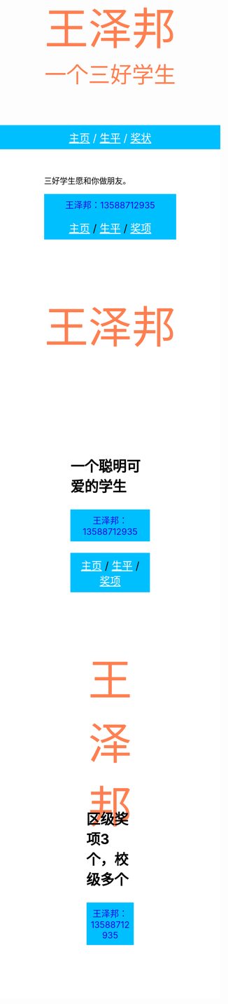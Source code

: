 <!DOCTYPE html>
<html>
<head>
<title>主页</title>
<style>   body {    margin: 0px;    padding: 0px;    border: 0px;    color: white;
}   a {    color: white;
}   .banner {    background: url(主展示图.jpg);    background-size: cover;    width: 100%;    height: 300px;    text-align: center;    font-size: 100px;    color: coral;    padding-top: 120px;
}   .menu {    background-color: #00BFFF;    padding: 10px;    text-align: center;    font-size: 24px;
}   .content {    padding-top: 40px;    padding-bottom: 20px;    padding-left: 20%;    padding-right: 20%;    font-size: 18px;    background-color: white;    color: black;
}   .button {    background-color: #32CD32;    color: white;    padding: 15px;
}   .footer {    background-color: #00BFFF;    padding: 10px;    text-align: center;    font-size: 20px;    color: #1806E8;
}
</style>
</head>
<body>
<div class = "banner">   王泽邦<br/>   <div style = "font-size: 50px;">一个三好学生</div>
</div>
<div class = "menu">   <a href = "索引.html">主页</a> / <a href = "生平.html">生平</a> / <a href = "奖状
.html">奖状</a> 
</a>
</div>
<div class = "content">   <p>三好学生愿和你做朋友。<br/>
   </p>   
<div class = "footer">   王泽邦：13588712935
</div>
<body>
<html>
<head>
<title>展览</title>
<style>   body {    margin: 0px;    padding: 0px;    border: 0px;    color: white;
}   a {    color: white;
}   .banner {    background: url(主展示图.jpg);    background-size: cover;    width: 100%;    height: 300px;    text-align: center;    font-size: 100px;    color: coral;    padding-top: 120px;
}   .menu {    background-color: #00BFFF;    padding: 10px;    text-align: center;    font-size: 24px;
}   .content {    padding-top: 40px;    padding-bottom: 20px;    padding-left: 20%;    padding-right: 20%;    font-size: 18px;    background-color: white;    color: black;
}   .button {    background-color: #32CD32;    color: white;    padding: 15px;
}   .footer {    background-color: #00BFFF;    padding: 10px;    text-align: center;    font-size: 20px;    color: #1806E8;
}

</style>
</head>
<body>
<div class = "menu">   <a href = "索引.html">主页</a> / <a href = "生平.html">生平</a> / <a href = "奖项.html">奖项</a> 
</div>
<div class = "banner">   王泽邦
</div>
<div class = "content">   <p style = "font-size: 32px; font-weight: bold;">一个聪明可爱的学生</p>   
<div class = "footer">  王泽邦：13588712935
</div>
<a href = "生平">生平</a>

</body>
</html>
<!DOCTYPE html>
<html>
<head>
<title>展览</title>
<style>   body {    margin: 0px;    padding: 0px;    border: 0px;    color: white;
}   a {    color: white;
}   .banner {    background: url(主展示图.jpg);    background-size: cover;    width: 100%;    height: 300px;    text-align: center;    font-size: 100px;    color: coral;    padding-top: 120px;
}   .menu {    background-color: #00BFFF;    padding: 10px;    text-align: center;    font-size: 24px;
}   .content {    padding-top: 40px;    padding-bottom: 20px;    padding-left: 20%;    padding-right: 20%;    font-size: 18px;    background-color: white;    color: black;
}   .button {    background-color: #32CD32;    color: white;    padding: 15px;
}   .footer {    background-color: #00BFFF;    padding: 10px;    text-align: center;    font-size: 20px;    color: #1806E8;
}

</style>
</head>
<body>
<div class = "menu">   <a href = "索引.html">主页</a> / <a href = "生平.html">生平</a> / <a href = "奖项.html">奖项</a> 
</div>
<div class = "banner">   王泽邦
</div>
<div class = "content">   <p style = "font-size: 32px; font-weight: bold;">区级奖项3个，校级多个</p>   
<div class = "footer">  王泽邦：13588712935
</div>

<a href = "奖状">奖状</a>
</body>
